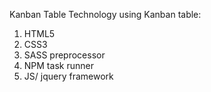 Kanban Table 
Technology using Kanban table:
1) HTML5
2) CSS3
3) SASS preprocessor
4) NPM task runner
5) JS/ jquery framework
